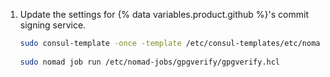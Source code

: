 1. Update the settings for {% data variables.product.github %}'s commit signing service.

   ```bash copy
   sudo consul-template -once -template /etc/consul-templates/etc/nomad-jobs/gpgverify/gpgverify.hcl.ctmpl:/etc/nomad-jobs/gpgverify/gpgverify.hcl
    
   sudo nomad job run /etc/nomad-jobs/gpgverify/gpgverify.hcl
   ```
